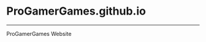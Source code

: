 # ProGamerGames.github.io
--------------------------------------------------------------------------------------
ProGamerGames Website
